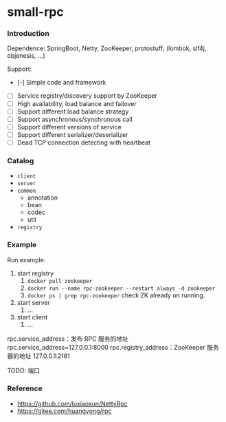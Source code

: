 # small-rpc

### Introduction

Dependence: SpringBoot, Netty, ZooKeeper, protostuff; (lombok, slf4j, objenesis, ...)

Support:

* [-] Simple code and framework
* [ ] Service registry/discovery support by ZooKeeper
* [ ] High availability, load balance and failover
* [ ] Support different load balance strategy
* [ ] Support asynchronous/synchronous call
* [ ] Support different versions of service
* [ ] Support different serializer/deserializer
* [ ] Dead TCP connection detecting with heartbeat

### Catalog

* `client`
* `server`
* `common`
    * annotation
    * bean
    * codec
    * util
* `registry`

### Example

Run example:

1. start registry
   1. `docker pull zookeeper`
   2. `docker run --name rpc-zookeeper --restart always -d zookeeper`
   3. `docker ps | grep rpc-zookeeper` check ZK already on running.
2. start server
   1. ...
3. start client
   1. ...

rpc.service_address：发布 RPC 服务的地址    rpc.service_address=127.0.0.1:8000
rpc.registry_address：ZooKeeper 服务器的地址    127.0.0.1:2181

TODO: 端口

### Reference

* https://github.com/luxiaoxun/NettyRpc
* https://gitee.com/huangyong/rpc
